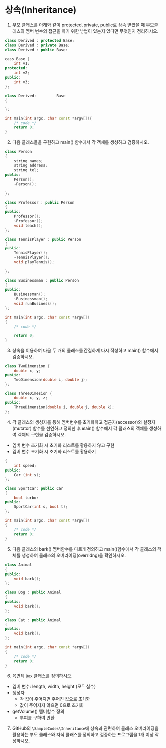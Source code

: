 # 상속(Inheritance)

1. 부모 클래스를 아래와 같이 protected, private, public로 상속 받았을 때 부모클래스의 멤버 변수의 접근을 하기 위한 방법이 있는지 있다면 무엇인지 정리하시오. 

```cpp
class Derived : protected Base;
class Derived : private Base;
class Derived : public Base:
```

```cpp
cass Base {
	int v1;
protected:
	int v2;
public:
	int v3;
};

class Derived:         Base
{

};

int main(int argc, char const *argv[]){
	/* code */
	return 0;
}
```

2. 다음 클래스들을 구현하고 main() 함수에서 각 객체를 생성하고 검증하시오.

```cpp
class Person
{
	string names;
	string address;
	string tel;
public:
	Person();
	~Person();
	
};

class Professor : public Person
{
public:
	Professor();
	~Professor();	
	void teach();
};

class TennisPlayer : public Person
{
public:
	TennisPlayer();
	~TennisPlayer();
	void playTennis();
	
};

class Businessman : public Person
{
public:
	Businessman();
	~Businessman();
	void runBusiness();	
};

int main(int argc, char const *argv[])
{
	/* code */

	return 0;
}
```

3. 상속을 이용하여 다음 두 개의 클래스를 간결하게 다시 작성하고 main() 함수에서 검증하시오.

```cpp
class TwoDimension {
	double x, y;
public:
	TwoDimension(double i, double j);
};

class ThreeDimesion {
	double x, y, z;
public:
	ThreeDimension(double i, double j, double k);
};
```

4. 각 클래스의 생성자를 통해 멤버변수를 초기화하고 접근자(accessor)와 설정자(mutator) 함수를 선언하고 정의한 후 main() 함수에서 각 클래스의 객체를 생성하여 객체의 구현을 검증하시오.

* 멤버 변수 초기화 시 초기화 리스트를 활용하지 않고 구현
* 멤버 변수 초기화 시 초기화 리스트를 활용하기 

```cpp
{
	int speed;
public:
	Car (int s);
};

class SportCar: public Car
{
	bool turbo;
public:
	SportCar(int s, bool t);
};

int main(int argc, char const *argv[])
{
	/* code */
	return 0;
}
```

5. 다음 클래스의 bark() 멤버함수를 다르게 정의하고 main()함수에서 각 클래스의 객체를 생성하여 클래스의 오버라이딩(overridng)을 확인하시오. 


```cpp
class Animal
{
public:
	void bark();	
};

class Dog : public Animal
{
public:
	void bark();	
};

class Cat : public Animal
{
public:
	void bark();	
};

int main(int argc, char const *argv[])
{
	/* code */
	return 0;
}

```

6. 육면체 ``Box`` 클래스를 정의하시오.
  * 멤버 변수: length, width, height (모두 실수)
  * 생성자 
  	- 각 값이 주어지면 주어진 값으로 초기화
  	- 값이 주어지지 않으면 0으로 초기화
  * getVolume() 멤버함수 정의
  	- 부피를 구하여 반환

7. GitHub의  ``\SampleCodes\Inheritance``에 상속과 관련하여 클래스 오버라이딩을 활용하는 부모 클래스와 자식 클래스를 정의하고 검증하는 프로그램을 1개 이상 작성하시오. 

  